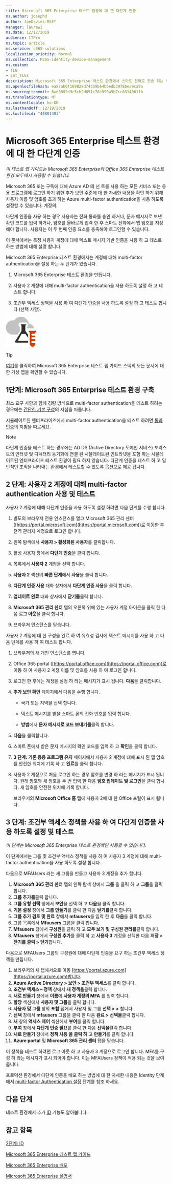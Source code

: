 ```yaml
---
title: Microsoft 365 Enterprise 테스트 환경에 대 한 다단계 인증
ms.author: josephd
author: JoeDavies-MSFT
manager: laurawi
ms.date: 12/12/2019
audience: ITPro
ms.topic: article
ms.service: o365-solutions
localization_priority: Normal
ms.collection: M365-identity-device-management
ms.custom:
- TLG
- Ent_TLGs
description: Microsoft 365 Enterprise 테스트 환경에서 스마트 전화로 전송 되는 텍스트 메시지를 사용 하 여 다단계 인증을 구성 합니다.
ms.openlocfilehash: ea87ab6f169829d74339b64b6edb3978bea9ca9a
ms.sourcegitcommit: 0ad0092d9c5cb2d69fc70c990a9b7cc03140611b
ms.translationtype: MT
ms.contentlocale: ko-KR
ms.lasthandoff: 12/19/2019
ms.locfileid: "40801403"
---
```

# <a name="multi-factor-authentication-for-your-microsoft-365-enterprise-test-environment"></a>Microsoft 365 Enterprise 테스트 환경에 대 한 다단계 인증

*이 테스트 랩 가이드는 Microsoft 365 Enterprise와 Office 365 Enterprise 테스트 환경 모두에서 사용할 수 있습니다.*

Microsoft 365 또는 구독에 대해 Azure AD 테 넌 트를 사용 하는 모든 서비스 또는 응용 프로그램에 로그인 하기 위한 추가 보안 수준에 대 한 자세한 내용을 확인 하기 위해 사용자 이름 및 암호를 초과 하는 Azure multi-factor authentication을 사용 하도록 설정할 수 있습니다. 계정의. 

다단계 인증을 사용 하는 경우 사용자는 전화 통화를 승인 하거나, 문자 메시지로 보낸 확인 코드를 입력 하거나, 암호를 올바르게 입력 한 후 스마트 전화에서 앱 암호를 지정 해야 합니다. 사용자는 이 두 번째 인증 요소를 충족해야 로그인할 수 있습니다. 
  
이 문서에서는 특정 사용자 계정에 대해 텍스트 메시지 기반 인증을 사용 하 고 테스트 하는 방법에 대해 설명 합니다.
  
Microsoft 365 Enterprise 테스트 환경에서는 계정에 대해 multi-factor authentication을 설정 하는 두 단계가 있습니다.
  
1. Microsoft 365 Enterprise 테스트 환경을 만듭니다.
    
2. 사용자 2 계정에 대해 multi-factor authentication을 사용 하도록 설정 하 고 테스트 합니다.

3. 조건부 액세스 정책을 사용 하 여 다단계 인증을 사용 하도록 설정 하 고 테스트 합니다 (선택 사항).

![Microsoft 클라우드의 테스트 랩 가이드](media/m365-enterprise-test-lab-guides/cloud-tlg-icon.png) 
    
> [!TIP]
> [여기](media/m365-enterprise-test-lab-guides/Microsoft365EnterpriseTLGStack.pdf)를 클릭하여 Microsoft 365 Enterprise 테스트 랩 가이드 스택의 모든 문서에 대한 가상 맵을 확인할 수 있습니다.
  
## <a name="phase-1-build-out-your-microsoft-365-enterprise-test-environment"></a>1단계: Microsoft 365 Enterprise 테스트 환경 구축

최소 요구 사항과 함께 경량 방식으로 multi-factor authentication을 테스트 하려는 경우에는 [간단한 기본 구성](lightweight-base-configuration-microsoft-365-enterprise.md)의 지침을 따릅니다.
  
시뮬레이트된 엔터프라이즈에서 multi-factor authentication을 테스트 하려면 [통과 인증](pass-through-auth-m365-ent-test-environment.md)의 지침을 따르세요.
  
> [!NOTE]
> 다단계 인증을 테스트 하는 경우에는 AD DS (Active Directory 도메인 서비스) 포리스트의 인터넷 및 디렉터리 동기화에 연결 된 시뮬레이트된 인트라넷을 포함 하는 시뮬레이트된 엔터프라이즈 테스트 환경이 필요 하지 않습니다. 다단계 인증을 테스트 하 고 일반적인 조직을 나타내는 환경에서 테스트할 수 있도록 옵션으로 제공 됩니다. 
  
## <a name="phase-2-enable-and-test-multi-factor-authentication-for-the-user-2-account"></a>2 단계: 사용자 2 계정에 대해 multi-factor authentication 사용 및 테스트

사용자 2 계정에 대해 다단계 인증을 사용 하도록 설정 하려면 다음 단계를 수행 합니다.
  
1. 별도의 브라우저 전용 인스턴스를 열고 Microsoft 365 관리 센터 ([https://portal.microsoft.com](https://portal.microsoft.com))로 이동한 후 전역 관리자 계정으로 로그인 합니다.
    
2. 왼쪽 탐색에서 **사용자 > 활성화된 사용자**를 클릭합니다.
    
3. 활성 사용자 창에서 **다단계 인증**을 클릭 합니다.
    
4. 목록에서 **사용자 2** 계정을 선택 합니다.
    
5. **사용자 2** 섹션의 **빠른 단계**에서 **사용**을 클릭 합니다.
    
6. **다단계 인증 사용** 대화 상자에서 **다단계 인증 사용**을 클릭 합니다.
    
7. **업데이트 완료** 대화 상자에서 **닫기를**클릭 합니다.
    
8. **Microsoft 365 관리 센터** 탭의 오른쪽 위에 있는 사용자 계정 아이콘을 클릭 한 다음 **로그 아웃**을 클릭 합니다.
    
9. 브라우저 인스턴스를 닫습니다.
   
사용자 2 계정에 대 한 구성을 완료 하 여 유효성 검사에 텍스트 메시지를 사용 하 고 다음 단계를 사용 하 여 테스트 합니다.
  
1. 브라우저의 새 개인 인스턴스를 엽니다.
    
2. Office 365 portal ([https://portal.office.com](https://portal.office.com))로 이동 하 여 사용자 2 계정 이름 및 암호를 사용 하 여 로그인 합니다.
    
3. 로그인 한 후에는 계정을 설정 하 라는 메시지가 표시 됩니다. **다음**을 클릭합니다.
    
4. **추가 보안 확인** 페이지에서 다음을 수행 합니다.
    
   - 국가 또는 지역을 선택 합니다.
    
   - 텍스트 메시지를 받을 스마트 폰의 전화 번호를 입력 합니다.
    
   - **방법**에서 **문자 메시지로 코드 보내기를**클릭 합니다.
    
5. **다음**을 클릭합니다.
    
6. 스마트 폰에서 받은 문자 메시지의 확인 코드를 입력 하 고 **확인**을 클릭 합니다.
    
7. **3 단계: 기존 응용 프로그램 유지** 페이지에서 사용자 2 계정에 대해 표시 된 앱 암호를 안전한 위치에 기록 하 고 **완료**를 클릭 합니다.
    
8. 사용자 2 계정으로 처음 로그인 하는 경우 암호를 변경 하 라는 메시지가 표시 됩니다. 원래 암호와 새 암호를 두 번 입력 한 다음 **암호 업데이트 및 로그인**을 클릭 합니다. 새 암호를 안전한 위치에 기록 합니다.
    
    브라우저의 **Microsoft Office 홈** 탭에 사용자 2에 대 한 Office 포털이 표시 됩니다.

## <a name="phase-3-enable-and-test-multi-factor-authentication-with-a-conditional-access-policy"></a>3 단계: 조건부 액세스 정책을 사용 하 여 다단계 인증을 사용 하도록 설정 및 테스트

*이 단계는 Microsoft 365 Enterprise 테스트 환경에만 사용할 수 있습니다.*

이 단계에서는 그룹 및 조건부 액세스 정책을 사용 하 여 사용자 3 계정에 대해 multi-factor authentication을 사용 하도록 설정 합니다.

다음으로 MFAUsers 라는 새 그룹을 만들고 사용자 3 계정을 추가 합니다.

1. **Microsoft 365 관리 센터** 탭의 왼쪽 탐색 창에서 **그룹** 을 클릭 하 고 **그룹**을 클릭 합니다.
2. **그룹 추가를**클릭 합니다.
3. **그룹 유형 선택** 창에서 **보안**을 선택 하 고 **다음**을 클릭 합니다.
4. **기본 설정** 창에서 **그룹 만들기**를 클릭 한 다음 **닫기를**클릭 합니다.
5. **그룹 추가 검토 및 완료** 창에서 **mfausers**를 입력 한 후 **다음**을 클릭 합니다.
6. 그룹 목록에서 **Mfausers** 그룹을 클릭 합니다.
7. **Mfausers** 창에서 **구성원**을 클릭 하 고 **모두 보기 및 구성원 관리를**클릭 합니다.
8. **Mfausers** 창에서 **구성원 추가**를 클릭 하 고 **사용자 3** 계정을 선택한 다음 **저장 > 닫기를 클릭 > 닫기**합니다.

다음으로 MFAUsers 그룹의 구성원에 대해 다단계 인증을 요구 하는 조건부 액세스 정책을 만듭니다.

1. 브라우저의 새 탭에서으로 이동 [https://portal.azure.com](https://portal.azure.com)합니다.
2. **Azure Active Directory > 보안 > 조건부 액세스**를 클릭 합니다.
3. **조건부 액세스 – 정책** 창에서 **새 정책을**클릭 합니다.
4. **새로 만들기** 창에서 **이름**에 **사용자 계정의 MFA** 를 입력 합니다.
5. **할당** 섹션에서 **사용자 및 그룹**을 클릭 합니다.
6. **사용자 및 그룹** 창의 **포함** 탭에서 사용자 및 그룹 **선택 > >** 합니다.
7. **선택** 창에서 **mfausers** 그룹을 클릭 한 다음 **완료 > 선택을**클릭 합니다.
8. **새** 창의 **액세스 제어** 섹션에서 **부여**를 클릭 합니다.
9. **부여** 창에서 **다단계 인증 필요**를 클릭 한 다음 **선택을**클릭 합니다.
10. **새로 만들기** 창에서 **정책 사용** **을 클릭 하** 고 **만들기**를 클릭 합니다.
11. **Azure portal** 및 **Microsoft 365 관리 센터** 탭을 닫습니다.

이 정책을 테스트 하려면 로그 아웃 하 고 사용자 3 계정으로 로그인 합니다. MFA를 구성 하 라는 메시지가 표시 되어야 합니다. 이는 MFAUsers 정책이 적용 되는 것을 보여 줍니다.

프로덕션 환경에서 다단계 인증을 배포 하는 방법에 대 한 자세한 내용은 Identity 단계에서 [multi-factor Authentication 설정](identity-secure-user-sign-ins.md#identity-mfa) 단계를 참조 하세요.
    
## <a name="next-step"></a>다음 단계

테스트 환경에서 추가 [ID](m365-enterprise-test-lab-guides.md#identity) 기능도 알아봅니다.

## <a name="see-also"></a>참고 항목

[2단계: ID](identity-infrastructure.md)

[Microsoft 365 Enterprise 테스트 랩 가이드](m365-enterprise-test-lab-guides.md)

[Microsoft 365 Enterprise 배포](deploy-microsoft-365-enterprise.md)

[Microsoft 365 Enterprise 설명서](https://docs.microsoft.com/microsoft-365-enterprise/)
